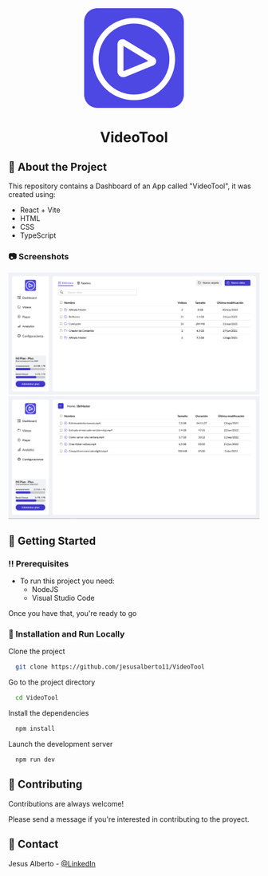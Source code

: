 <div align="center">
<img src="https://github.com/jesusalberto11/VideoTool/blob/main/src/assets/logo.svg" alt="logo" width="200" height="auto" />
  <h1>VideoTool</h1>
</div>

## :star2: About the Project

This repository contains a Dashboard of an App called "VideoTool", it was created using:

<ul>
<li>React + Vite</li>
<li>HTML</li>
<li>CSS</li>
<li>TypeScript</li>
</ul>

<!-- Screenshots -->

### :camera: Screenshots

<div align="center"> 
  <img src="https://github.com/jesusalberto11/VideoTool/blob/main/src/assets/app_image_1.png" alt="App_Image_1" title="First section" />
</div>

<div align="center"> 
  <img src="https://github.com/jesusalberto11/VideoTool/blob/main/src/assets/app_image_2.png" alt="App_Image_2" title="Second section"/>
</div>

<!-- Getting Started -->

## :toolbox: Getting Started

<!-- Prerequisites -->

### :bangbang: Prerequisites

- To run this project you need:
  - NodeJS
  - Visual Studio Code

Once you have that, you're ready to go

<!-- Installation and Run Locally -->

### :running: Installation and Run Locally

Clone the project

```bash
  git clone https://github.com/jesusalberto11/VideoTool
```

Go to the project directory

```bash
  cd VideoTool
```

Install the dependencies

```bash
  npm install
```

Launch the development server

```bash
  npm run dev
```

<!-- Contributing -->

## :wave: Contributing

Contributions are always welcome!

Please send a message if you're interested in contributing to the proyect.

<!-- Contact -->

## :handshake: Contact

Jesus Alberto - [@LinkedIn](https://www.linkedin.com/in/jesus-alberto-morales-rico-7092a9227/)
